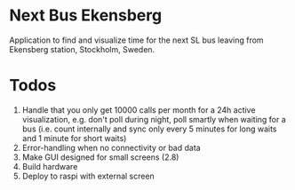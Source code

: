 # Next Bus Ekensberg
Application to find and visualize time for the next SL bus leaving from Ekensberg station, Stockholm, Sweden. 

# Todos
1. Handle that you only get 10000 calls per month for a 24h active visualization, e.g. don't poll during night, poll smartly when waiting for a bus (i.e. count internally and sync only every 5 minutes for long waits and 1 minute for short waits)
1. Error-handling when no connectivity or bad data
1. Make GUI designed for small screens (2.8)
1. Build hardware
1. Deploy to raspi with external screen